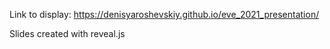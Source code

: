 Link to display: https://denisyaroshevskiy.github.io/eve_2021_presentation/

Slides created with reveal.js
